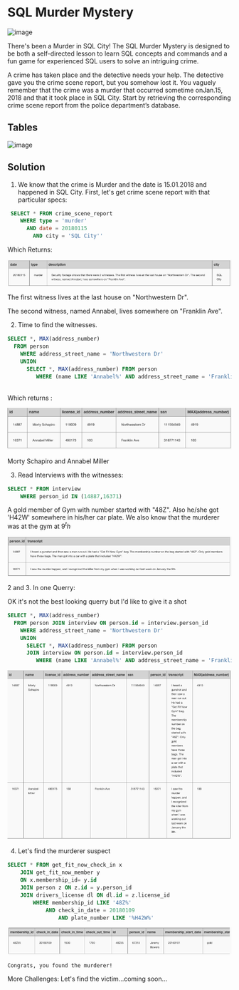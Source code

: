 # SQL Murder Mystery

![image](http://mystery.knightlab.com/174092-clue-illustration.png)

There's been a Murder in SQL City! The SQL Murder Mystery is designed to be both a self-directed lesson to learn SQL concepts and commands and a fun game for experienced SQL users to solve an intriguing crime.

A crime has taken place and the detective needs your help. The detective gave you the crime scene report, but you somehow lost it. You vaguely remember that the crime was a ​murder​ that occurred sometime on ​Jan.15, 2018​ and that it took place in ​SQL City​. Start by retrieving the corresponding crime scene report from the police department’s database.

## Tables 

![image](http://mystery.knightlab.com/schema.png)

## Solution 

1. We know that the crime is Murder and the date is 15.01.2018 and happened in SQL City. First, let's get crime scene report with that particular specs:
        
```sql
 SELECT * FROM crime_scene_report
    WHERE type = 'murder' 
      AND date = 20180115 
        AND city = 'SQL City''
```

Which Returns: 

![image](https://github.com/orkunaran/sql_murder_mystery/blob/main/pics/1.png)

The first witness lives at the last house on "Northwestern Dr". 

The second witness, named Annabel, lives somewhere on "Franklin Ave".


2. Time to find the witnesses.

```sql
SELECT *, MAX(address_number)
  FROM person 
  	WHERE address_street_name = 'Northwestern Dr'
	UNION 
	  SELECT *, MAX(address_number) FROM person 
	     WHERE (name LIKE 'Annabel%' AND address_street_name = 'Franklin Ave')
 
```

Which returns :

![image](https://github.com/orkunaran/sql_murder_mystery/blob/main/pics/2.png)

Morty Schapiro and Annabel Miller



3. Read Interviews with the witnesses:
```sql
SELECT * FROM interview
	WHERE person_id IN (14887,16371)
```
A gold member of Gym with number  started with "48Z". Also he/she got 'H42W' somewhere in his/her car plate. We also know that the murderer was at the gym at $9^th$


![image](https://github.com/orkunaran/sql_murder_mystery/blob/main/pics/3.png)


2 and 3. In one Querry:

OK it's not the best looking querry but I'd like to give it a shot 

```sql
SELECT *, MAX(address_number)
  FROM person JOIN interview ON person.id = interview.person_id
  	WHERE address_street_name = 'Northwestern Dr' 
	UNION 
	  SELECT *, MAX(address_number) FROM person 
	  JOIN interview ON person.id = interview.person_id
	     WHERE (name LIKE 'Annabel%' AND address_street_name = 'Franklin Ave')

```
![image](https://github.com/orkunaran/sql_murder_mystery/blob/main/pics/2-3together.png)



4. Let's find the murderer suspect
```sql
SELECT * FROM get_fit_now_check_in x
	JOIN get_fit_now_member y
	ON x.membership_id= y.id 
	JOIN person z ON z.id = y.person_id 
	JOIN drivers_license dl ON dl.id = z.license_id
		WHERE membership_id LIKE '48Z%' 
			AND check_in_date = 20180109 
				AND plate_number LIKE '%H42W%'
```


![image](https://github.com/orkunaran/sql_murder_mystery/blob/main/pics/4.png)


	Congrats, you found the murderer! 
	
	
	
More Challenges: Let's find the victim...coming soon...
